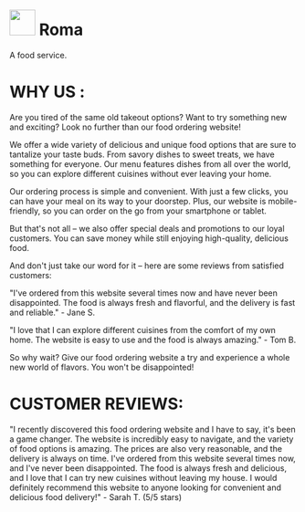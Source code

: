 # <img src="https://img.icons8.com/?size=512&id=ixXhngAmN7tq&format=png" style="width:45px; heigth:45px;"> Roma
A food service.

# WHY US :

Are you tired of the same old takeout options? Want to try something new and exciting? Look no further than our food ordering website!

We offer a wide variety of delicious and unique food options that are sure to tantalize your taste buds. From savory dishes to sweet treats, we have something for everyone. Our menu features dishes from all over the world, so you can explore different cuisines without ever leaving your home.

Our ordering process is simple and convenient. With just a few clicks, you can have your meal on its way to your doorstep. Plus, our website is mobile-friendly, so you can order on the go from your smartphone or tablet.

But that's not all – we also offer special deals and promotions to our loyal customers. You can save money while still enjoying high-quality, delicious food.

And don't just take our word for it – here are some reviews from satisfied customers:

"I've ordered from this website several times now and have never been disappointed. The food is always fresh and flavorful, and the delivery is fast and reliable." - Jane S.

"I love that I can explore different cuisines from the comfort of my own home. The website is easy to use and the food is always amazing." - Tom B.

So why wait? Give our food ordering website a try and experience a whole new world of flavors. You won't be disappointed!

# CUSTOMER REVIEWS:

"I recently discovered this food ordering website and I have to say, it's been a game changer. The website is incredibly easy to navigate, and the variety of food options is amazing. The prices are also very reasonable, and the delivery is always on time. I've ordered from this website several times now, and I've never been disappointed. The food is always fresh and delicious, and I love that I can try new cuisines without leaving my house. I would definitely recommend this website to anyone looking for convenient and delicious food delivery!" - Sarah T. (5/5 stars)


